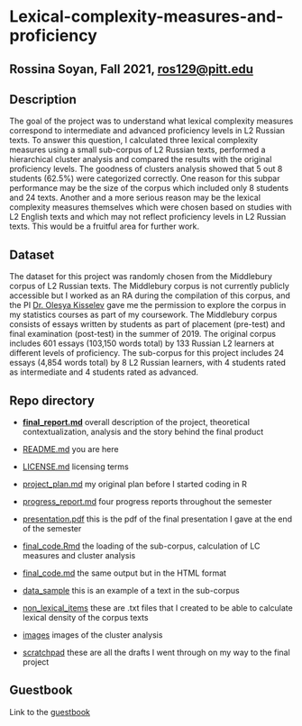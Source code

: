 # Lexical-complexity-measures-and-proficiency

## Rossina Soyan, Fall 2021, ros129@pitt.edu

## Description
The goal of the project was to understand what lexical complexity measures correspond to intermediate and advanced proficiency levels in L2 Russian texts. To answer this question, I calculated three lexical complexity measures using a small sub-corpus of L2 Russian texts, performed a hierarchical cluster analysis and compared the results with the original proficiency levels. The goodness of clusters analysis showed that 5 out 8 students (62.5%) were categorized correctly. One reason for this subpar performance may be the size of the corpus which included only 8 students and 24 texts. Another and a more serious reason may be the lexical complexity measures themselves which were chosen based on studies with L2 English texts and which may not reflect proficiency levels in L2 Russian texts. This would be a fruitful area for further work.  

## Dataset
The dataset for this project was randomly chosen from the Middlebury corpus of L2 Russian texts. The Middlebury corpus is not currently publicly accessible but I worked as an RA during the compilation of this corpus, and the PI [Dr. Olesya Kisselev](https://utsa.academia.edu/OlesyaKisselev) gave me the permission to explore the corpus in my statistics courses as part of my coursework. The Middlebury corpus consists of essays written by students as part of placement (pre-test) and final examination (post-test) in the summer of 2019. The original corpus includes 601 essays (103,150 words total) by 133 Russian L2 learners at different levels of proficiency. The sub-corpus for this project includes 24 essays (4,854 words total) by 8 L2 Russian learners, with 4 students rated as intermediate and 4 students rated as advanced.

## Repo directory
* [**final_report.md**](final_report.md) overall description of the project, theoretical contextualization, analysis and the story behind the final product

* [README.md](README.md) you are here

* [LICENSE.md](LICENSE.md) licensing terms

* [project_plan.md](project_plan.md) my original plan before I started coding in R

* [progress_report.md](progress_report.md) four progress reports throughout the semester

* [presentation.pdf](Presentation_Final_Project.pdf) this is the pdf of the final presentation I gave at the end of the semester

* [final_code.Rmd](final_code.Rmd) the loading of the sub-corpus, calculation of LC measures and cluster analysis

* [final_code.md](final_code.md) the same output but in the HTML format

* [data_sample](data_sample) this is an example of a text in the sub-corpus

* [non_lexical_items](non_lexical_items_for_lex_density) these are .txt files that I created to be able to calculate lexical density of the corpus texts

* [images](final_code_files/figure-gfm) images of the cluster analysis

* [scratchpad](scratchpad) these are all the drafts I went through on my way to the final project


## Guestbook	
Link to the [guestbook](https://github.com/Data-Sci-2021/Class-Lounge/blob/main/guestbooks/guestbook_Rossina.md)

